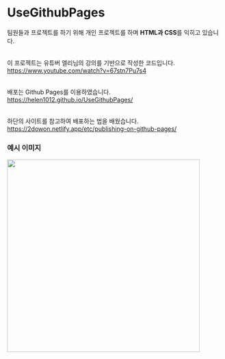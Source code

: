 # UseGithubPages

팀원들과 프로젝트를 하기 위해 개인 프로젝트를 하며 <b>HTML과 CSS</b>를 익히고 있습니다. <br>  <br>

이 프로젝트는 유튜버 엘리님의 강의를 기반으로 작성한 코드입니다. <br>
https://www.youtube.com/watch?v=67stn7Pu7s4  <br>  <br>

배포는 Github Pages를 이용하였습니다. <br>
https://helen1012.github.io/UseGithubPages/ <br>  <br>

하단의 사이트를 참고하여 배포하는 법을 배웠습니다. <br>
https://2dowon.netlify.app/etc/publishing-on-github-pages/

### 예시 이미지
<img src="https://user-images.githubusercontent.com/64337152/132090731-b0918fe4-b1e3-4204-b0f5-f0d048d55af4.png" width="450">

        
